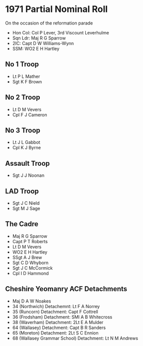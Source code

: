 # 1971 Partial Nominal Roll

On the occasion of the reformation parade

* Hon Col: Col P Lever, 3rd Viscount Leverhulme
* Sqn Ldr: Maj R G Sparrow
* 2IC: Capt D W Williams-Wynn
* SSM: WO2 E H Hartley

## No 1 Troop

* Lt P L Mather
* Sgt K F Brown

## No 2 Troop

* Lt D M Vevers
* Cpl F J Cameron

## No 3 Troop

* Lt J L Gabbot
* Cpl K J Byrne

## Assault Troop

* Sgt J J Noonan

## LAD Troop

* Sgt J C Nield
* Sgt M J Sage

## The Cadre

* Maj R G Sparrow
* Capt P T Roberts
* Lt D M Vevers
* WO2 E H Hartley
* SSgt A J Brew
* Sgt C D Whyborn
* Sgt J C McCormick
* Cpl I D Hammond

## Cheshire Yeomanry ACF Detachments

* Maj D A W Noakes
* 34 (Northwich) Detachemnt: Lt F A Norrey
* 35 (Runcorn) Detachment: Capt F Cottrell
* 36 (Frodsham) Detachment: SMI A B Whitecross
* 38 (Waverham) Detachment: 2Lt E A Mulder
* 64 (Wallasey) Detachment: Capt B R Sanders
* 65 (Moreton) Detachment: 2Lt S C Ennion
* 68 (Wallasey Grammar School) Detachment: Lt N M Andrews
